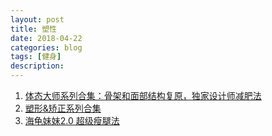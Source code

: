 ```yaml
---
layout: post
title: 塑性
date: 2018-04-22
categories: blog
tags: [健身]
description: 
---
```


1. [体态大师系列合集：骨架和面部结构复原，独家设计师减肥法](http://www.lukou.com/userfeed/8551948)
2. [塑形&矫正系列合集](http://www.lukou.com/userfeed/13589194)
3. [海龟妹妹2.0 超级瘦腿法](https://wenku.baidu.com/view/042b34a2d15abe23492f4d23.html)

